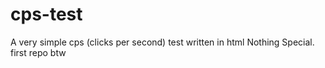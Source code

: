 # cps-test
A very simple cps (clicks per second) test written in html
Nothing Special.
first repo btw
